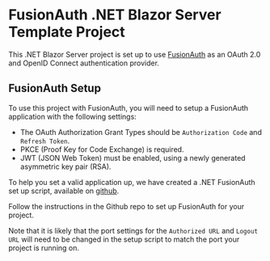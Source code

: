﻿# FusionAuth .NET Blazor Server Template Project

This .NET Blazor Server project is set up to use [FusionAuth](https://fusionauth.io) as an OAuth 2.0 and OpenID Connect authentication provider.

## FusionAuth Setup

To use this project with FusionAuth, you will need to setup a FusionAuth application with the following settings:

- The OAuth Authorization Grant Types should be `Authorization Code` and `Refresh Token`.
- PKCE (Proof Key for Code Exchange) is required.
- JWT (JSON Web Token) must be enabled, using a newly generated asymmetric key pair (RSA).


To help you set a valid application up, we have created a .NET FusionAuth set up script, available on [github](https://github.com/FusionAuth/fusionauth-example-client-libraries/tree/main/dotnet).

Follow the instructions in the Github repo to set up FusionAuth for your project.

Note that it is likely that the port settings for the `Authorized URL` and `Logout URL` will need to be changed in the setup script to match the port your project is running on. 